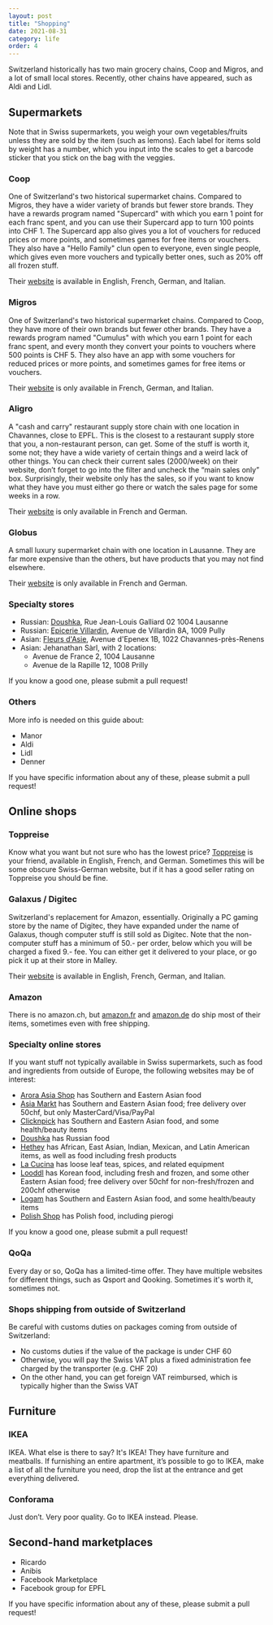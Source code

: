```yaml
---
layout: post
title: "Shopping"
date: 2021-08-31
category: life
order: 4
---
```


Switzerland historically has two main grocery chains, Coop and Migros, and a lot of small local stores. Recently, other chains have appeared, such as Aldi and Lidl.

## Supermarkets

Note that in Swiss supermarkets, you weigh your own vegetables/fruits unless they are sold by the item (such as lemons).
Each label for items sold by weight has a number, which you input into the scales to get a barcode sticker that you stick on the bag with the veggies.


### Coop

One of Switzerland's two historical supermarket chains. Compared to Migros, they have a wider variety of brands but fewer store brands.
They have a rewards program named "Supercard" with which you earn 1 point for each franc spent, and you can use their Supercard app to turn 100 points into CHF 1.
The Supercard app also gives you a lot of vouchers for reduced prices or more points, and sometimes games for free items or vouchers.
They also have a "Hello Family" clun open to everyone, even single people, which gives even more vouchers and typically better ones, such as 20% off all frozen stuff.

Their [website](https://coop.ch) is available in English, French, German, and Italian.


### Migros

One of Switzerland's two historical supermarket chains. Compared to Coop, they have more of their own brands but fewer other brands.
They have a rewards program named "Cumulus" with which you earn 1 point for each franc spent, and every month they convert your points to vouchers where 500 points is CHF 5.
They also have an app with some vouchers for reduced prices or more points, and sometimes games for free items or vouchers.

Their [website](https://migros.ch) is only available in French, German, and Italian.


### Aligro

A "cash and carry" restaurant supply store chain with one location in Chavannes, close to EPFL.
This is the closest to a restaurant supply store that you, a non-restaurant person, can get.
Some of the stuff is worth it, some not; they have a wide variety of certain things and a weird lack of other things.
You can check their current sales (2000/week) on their website, don’t forget to go into the filter and uncheck the “main sales only” box.
Surprisingly, their website only has the sales, so if you want to know what they have you must either go there or watch the sales page for some weeks in a row.

Their [website](https://aligro.ch) is only available in French and German.


### Globus

A small luxury supermarket chain with one location in Lausanne.
They are far more expensive than the others, but have products that you may not find elsewhere.

Their [website](https://globus.ch) is only available in French and German.


### Specialty stores

- Russian: [Doushka](https://doushka.ch/), Rue Jean-Louis Galliard 02 1004 Lausanne
- Russian: [Epicerie Villardin](https://epicerie-villardin-chez-aziz.business.site/), Avenue de Villardin 8A, 1009 Pully
- Asian: [Fleurs d'Asie](https://fleurs-dasie.business.site/), Avenue d'Epenex 1B, 1022 Chavannes-près-Renens
- Asian: Jehanathan Sàrl, with 2 locations:
  - Avenue de France 2, 1004 Lausanne
  - Avenue de la Rapille 12, 1008 Prilly

If you know a good one, please submit a pull request!


### Others

More info is needed on this guide about:

- Manor
- Aldi
- Lidl
- Denner

If you have specific information about any of these, please submit a pull request!


## Online shops

### Toppreise

Know what you want but not sure who has the lowest price? [Toppreise](https://toppreise.ch/) is your friend, available in English, French, and German.
Sometimes this will be some obscure Swiss-German website, but if it has a good seller rating on Toppreise you should be fine.


### Galaxus / Digitec

Switzerland's replacement for Amazon, essentially.
Originally a PC gaming store by the name of Digitec, they have expanded under the name of Galaxus, though computer stuff is still sold as Digitec.
Note that the non-computer stuff has a minimum of 50.- per order, below which you will be charged a fixed 9.- fee.
You can either get it delivered to your place, or go pick it up at their store in Malley.

Their [website](https://galaxus.ch) is available in English, French, German, and Italian.


### Amazon

There is no amazon.ch, but [amazon.fr](https://amazon.fr) and [amazon.de](https://amazon.de) do ship most of their items, sometimes even with free shipping.


### Specialty online stores

If you want stuff not typically available in Swiss supermarkets, such as food and ingredients from outside of Europe, the following websites may be of interest:

- [Arora Asia Shop](https://arora-asia-shop.ch/) has Southern and Eastern Asian food
- [Asia Markt](https://www.asia-markt.ch/) has Southern and Eastern Asian food; free delivery over 50chf, but only MasterCard/Visa/PayPal
- [Clicknpick](https://cnpmarket.ch/) has Southern and Eastern Asian food, and some health/beauty items
- [Doushka](https://doushka.ch/) has Russian food 
- [Hethey](https://hethey.ch/) has African, East Asian, Indian, Mexican, and Latin American items, as well as food including fresh products
- [La Cucina](https://lacucina.ch/) has loose leaf teas, spices, and related equipment
- [Looddl](https://looddl.ch/) has Korean food, including fresh and frozen, and some other Eastern Asian food; free delivery over 50chf for non-fresh/frozen and 200chf otherwise
- [Logam](https://logam.ch/) has Southern and Eastern Asian food, and some health/beauty items
- [Polish Shop](https://www.polish-shop.ch/en/) has Polish food, including pierogi

If you know a good one, please submit a pull request!


### QoQa

Every day or so, QoQa has a limited-time offer. They have multiple websites for different things, such as Qsport and Qooking.
Sometimes it's worth it, sometimes not.


### Shops shipping from outside of Switzerland

Be careful with customs duties on packages coming from outside of Switzerland:
- No customs duties if the value of the package is under CHF 60
- Otherwise, you will pay the Swiss VAT plus  a fixed administration fee charged by the transporter (e.g. CHF 20)
- On the other hand, you can get foreign VAT reimbursed, which is typically higher than the Swiss VAT


## Furniture

### IKEA

IKEA. What else is there to say? It's IKEA! They have furniture and meatballs.
If furnishing an entire apartment, it’s possible to go to IKEA, make a list of all the furniture you need, drop the list at the entrance and get everything delivered.


### Conforama

Just don’t. Very poor quality. Go to IKEA instead. Please.


## Second-hand marketplaces

* Ricardo
* Anibis
* Facebook Marketplace
* Facebook group for EPFL

If you have specific information about any of these, please submit a pull request!
